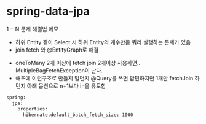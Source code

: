 # spring-data-jpa
1 + N 문제 해결법 메모

- 하위 Entity 같이 Select 시 하위 Entity의 개수만큼 쿼리 실행하는 문제가 있음
- join fetch 와 @EntityGraph로 해결

* oneToMany 2개 이상에 fetch join 2개이상 사용하면.. MultipleBagFetchException이 난다.
* 애초에 이런구조로 만들지 말던지 @Query를 쓰면 맘편하지만 1개만 fetchJoin 하던지 아래 옵션으로 n+1보다 in을 유도함
```bash
spring:
  jpa:
    properties:
      hibernate.default_batch_fetch_size: 1000
```
